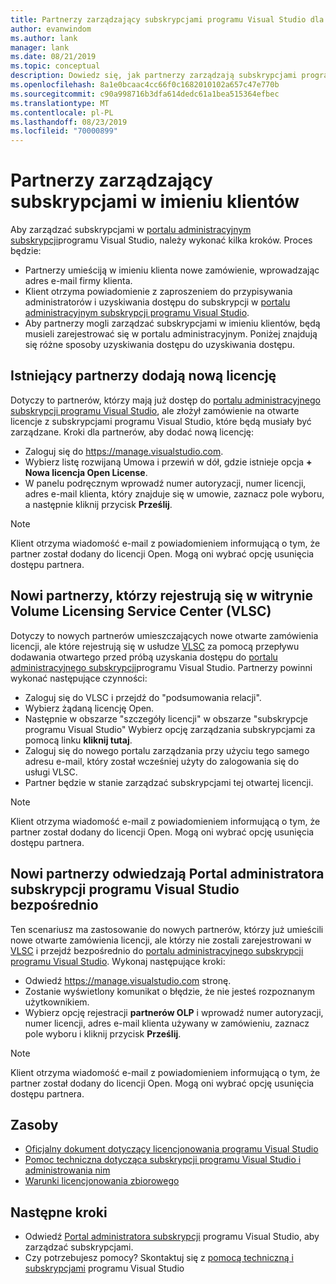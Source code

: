 ```yaml
---
title: Partnerzy zarządzający subskrypcjami programu Visual Studio dla klientów | Microsoft Docs
author: evanwindom
ms.author: lank
manager: lank
ms.date: 08/21/2019
ms.topic: conceptual
description: Dowiedz się, jak partnerzy zarządzają subskrypcjami programu Visual Studio dla swoich klientów.
ms.openlocfilehash: 8a1e0bcaac4cc66f0c1682010102a657c47e770b
ms.sourcegitcommit: c90a998716b3dfa614dedc61a1bea515364efbec
ms.translationtype: MT
ms.contentlocale: pl-PL
ms.lasthandoff: 08/23/2019
ms.locfileid: "70000899"
---
```

# <a name="partners-managing-subscriptions-on-behalf-of-customers"></a>Partnerzy zarządzający subskrypcjami w imieniu klientów
Aby zarządzać subskrypcjami w [portalu administracyjnym subskrypcji](https://manage.visualstudio.com)programu Visual Studio, należy wykonać kilka kroków. Proces będzie:
- Partnerzy umieściją w imieniu klienta nowe zamówienie, wprowadzając adres e-mail firmy klienta.
- Klient otrzyma powiadomienie z zaproszeniem do przypisywania administratorów i uzyskiwania dostępu do subskrypcji w [portalu administracyjnym subskrypcji programu Visual Studio](https://manage.visualstudio.com).
- Aby partnerzy mogli zarządzać subskrypcjami w imieniu klientów, będą musieli zarejestrować się w portalu administracyjnym. Poniżej znajdują się różne sposoby uzyskiwania dostępu do uzyskiwania dostępu.

## <a name="existing-partners-adding-a-new-license"></a>Istniejący partnerzy dodają nową licencję
Dotyczy to partnerów, którzy mają już dostęp do [portalu administracyjnego subskrypcji programu Visual Studio](https://manage.visualstudio.com), ale złożył zamówienie na otwarte licencje z subskrypcjami programu Visual Studio, które będą musiały być zarządzane.  Kroki dla partnerów, aby dodać nową licencję:
- Zaloguj się do https://manage.visualstudio.com.
- Wybierz listę rozwijaną Umowa i przewiń w dół, gdzie istnieje opcja **+ Nowa licencja Open License**.
- W panelu podręcznym wprowadź numer autoryzacji, numer licencji, adres e-mail klienta, który znajduje się w umowie, zaznacz pole wyboru, a następnie kliknij przycisk **Prześlij**.

> [!NOTE]
> Klient otrzyma wiadomość e-mail z powiadomieniem informującą o tym, że partner został dodany do licencji Open. Mogą oni wybrać opcję usunięcia dostępu partnera.

## <a name="new-partners-who-register-on-the-volume-licensing-service-center-vlsc"></a>Nowi partnerzy, którzy rejestrują się w witrynie Volume Licensing Service Center (VLSC)
Dotyczy to nowych partnerów umieszczających nowe otwarte zamówienia licencji, ale które rejestrują się w usłudze [VLSC](https://www.microsoft.com/Licensing/servicecenter/default.aspx) za pomocą przepływu dodawania otwartego przed próbą uzyskania dostępu do [portalu administracyjnego subskrypcji](https://manage.visualstudio.com)programu Visual Studio. Partnerzy powinni wykonać następujące czynności:
- Zaloguj się do VLSC i przejdź do "podsumowania relacji".
- Wybierz żądaną licencję Open.
- Następnie w obszarze "szczegóły licencji" w obszarze "subskrypcje programu Visual Studio" Wybierz opcję zarządzania subskrypcjami za pomocą linku **kliknij tutaj**.
- Zaloguj się do nowego portalu zarządzania przy użyciu tego samego adresu e-mail, który został wcześniej użyty do zalogowania się do usługi VLSC.
- Partner będzie w stanie zarządzać subskrypcjami tej otwartej licencji.

> [!NOTE]
> Klient otrzyma wiadomość e-mail z powiadomieniem informującą o tym, że partner został dodany do licencji Open. Mogą oni wybrać opcję usunięcia dostępu partnera.


## <a name="new-partners-visiting-the-visual-studio-subscriptions-administration-portal-directly"></a>Nowi partnerzy odwiedzają Portal administratora subskrypcji programu Visual Studio bezpośrednio
Ten scenariusz ma zastosowanie do nowych partnerów, którzy już umieścili nowe otwarte zamówienia licencji, ale którzy nie zostali zarejestrowani w [VLSC](https://www.microsoft.com/Licensing/servicecenter/default.aspx) i przejdź bezpośrednio do [portalu administracyjnego subskrypcji programu Visual Studio](https://manage.visualstudio.com).  Wykonaj następujące kroki:
- Odwiedź https://manage.visualstudio.com stronę.
- Zostanie wyświetlony komunikat o błędzie, że nie jesteś rozpoznanym użytkownikiem.
- Wybierz opcję rejestracji **partnerów OLP** i wprowadź numer autoryzacji, numer licencji, adres e-mail klienta używany w zamówieniu, zaznacz pole wyboru i kliknij przycisk **Prześlij**.

> [!NOTE]
> Klient otrzyma wiadomość e-mail z powiadomieniem informującą o tym, że partner został dodany do licencji Open. Mogą oni wybrać opcję usunięcia dostępu partnera.

## <a name="resources"></a>Zasoby
- [Oficjalny dokument dotyczący licencjonowania programu Visual Studio](https://aka.ms/vslicensing)
- [Pomoc techniczna dotycząca subskrypcji programu Visual Studio i administrowania nim](https://visualstudio.microsoft.com/support/support-overview-vs)
- [Warunki licencjonowania zbiorowego](https://www.microsoft.com/licensing/product-licensing/products.aspx)

## <a name="next-steps"></a>Następne kroki
- Odwiedź [Portal administratora subskrypcji](https://manage.visualstudio.com) programu Visual Studio, aby zarządzać subskrypcjami.
- Czy potrzebujesz pomocy? Skontaktuj się z [pomocą techniczną i subskrypcjami](https://visualstudio.microsoft.com/support/support-overview-vs) programu Visual Studio